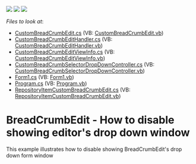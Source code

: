 <!-- default badges list -->
![](https://img.shields.io/endpoint?url=https://codecentral.devexpress.com/api/v1/VersionRange/128618195/15.1.3%2B)
[![](https://img.shields.io/badge/Open_in_DevExpress_Support_Center-FF7200?style=flat-square&logo=DevExpress&logoColor=white)](https://supportcenter.devexpress.com/ticket/details/T263195)
[![](https://img.shields.io/badge/📖_How_to_use_DevExpress_Examples-e9f6fc?style=flat-square)](https://docs.devexpress.com/GeneralInformation/403183)
<!-- default badges end -->
<!-- default file list -->
*Files to look at*:

* [CustomBreadCrumbEdit.cs](./CS/WindowsFormsApplication25/CustomBreadCrumbEdit.cs) (VB: [CustomBreadCrumbEdit.vb](./VB/WindowsFormsApplication25/CustomBreadCrumbEdit.vb))
* [CustomBreadCrumbEditHandler.cs](./CS/WindowsFormsApplication25/CustomBreadCrumbEditHandler.cs) (VB: [CustomBreadCrumbEditHandler.vb](./VB/WindowsFormsApplication25/CustomBreadCrumbEditHandler.vb))
* [CustomBreadCrumbEditViewInfo.cs](./CS/WindowsFormsApplication25/CustomBreadCrumbEditViewInfo.cs) (VB: [CustomBreadCrumbEditViewInfo.vb](./VB/WindowsFormsApplication25/CustomBreadCrumbEditViewInfo.vb))
* [CustomBreadCrumbSelectorDropDownController.cs](./CS/WindowsFormsApplication25/CustomBreadCrumbSelectorDropDownController.cs) (VB: [CustomBreadCrumbSelectorDropDownController.vb](./VB/WindowsFormsApplication25/CustomBreadCrumbSelectorDropDownController.vb))
* [Form1.cs](./CS/WindowsFormsApplication25/Form1.cs) (VB: [Form1.vb](./VB/WindowsFormsApplication25/Form1.vb))
* [Program.cs](./CS/WindowsFormsApplication25/Program.cs) (VB: [Program.vb](./VB/WindowsFormsApplication25/Program.vb))
* [RepositoryItemCustomBreadCrumbEdit.cs](./CS/WindowsFormsApplication25/RepositoryItemCustomBreadCrumbEdit.cs) (VB: [RepositoryItemCustomBreadCrumbEdit.vb](./VB/WindowsFormsApplication25/RepositoryItemCustomBreadCrumbEdit.vb))
<!-- default file list end -->
# BreadCrumbEdit - How to disable showing editor's drop down window


This example illustrates how to disable showing BreadCrumbEdit's drop down form window

<br/>


